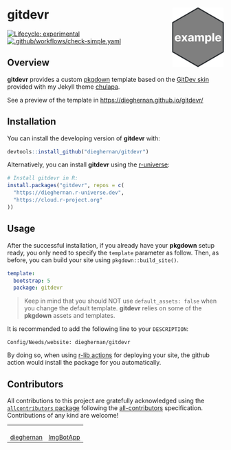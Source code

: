 
<!-- README.md is generated from README.Rmd. Please edit that file -->

# gitdevr <img src="man/figures/logo.png" align="right" height="139"/>

<!-- badges: start -->

[![Lifecycle:
experimental](https://img.shields.io/badge/lifecycle-experimental-orange.svg)](https://lifecycle.r-lib.org/articles/stages.html#experimental)
[![.github/workflows/check-simple.yaml](https://github.com/dieghernan/gitdevr/actions/workflows/check-simple.yaml/badge.svg)](https://github.com/dieghernan/gitdevr/actions/workflows/check-simple.yaml)

<!-- badges: end -->

## Overview

**gitdevr** provides a custom [pkgdown](https://pkgdown.r-lib.org)
template based on the [GitDev
skin](https://dieghernan.github.io/chulapa/skins/gitdev) provided with
my Jekyll theme [chulapa](https://dieghernan.github.io/chulapa/).

See a preview of the template in <https://dieghernan.github.io/gitdevr/>

## Installation

You can install the developing version of **gitdevr** with:

``` r
devtools::install_github("dieghernan/gitdevr")
```

Alternatively, you can install **gitdevr** using the
[r-universe](https://dieghernan.r-universe.dev/gitdevr):

``` r
# Install gitdevr in R:
install.packages("gitdevr", repos = c(
  "https://dieghernan.r-universe.dev",
  "https://cloud.r-project.org"
))
```

## Usage

After the successful installation, if you already have your **pkgdown**
setup ready, you only need to specify the `template` parameter as
follow. Then, as before, you can build your site using
`pkgdown::build_site()`.

``` yml
template:
  bootstrap: 5
  package: gitdevr
```

> Keep in mind that you should NOT use `default_assets: false` when you
> change the default template. **gitdevr** relies on some of the
> **pkgdown** assets and templates.

It is recommended to add the following line to your `DESCRIPTION`:

    Config/Needs/website: dieghernan/gitdevr

By doing so, when using [r-lib
actions](https://github.com/r-lib/actions/tree/v2-branch/setup-r-dependencies)
for deploying your site, the github action would install the package for
you automatically.

## Contributors

<!-- ALL-CONTRIBUTORS-LIST:START - Do not remove or modify this section -->
<!-- prettier-ignore-start -->
<!-- markdownlint-disable -->

All contributions to this project are gratefully acknowledged using the
[`allcontributors` package](https://github.com/ropensci/allcontributors)
following the [all-contributors](https://allcontributors.org)
specification. Contributions of any kind are welcome!

<table>
<tr>
<td align="center">
<a href="https://github.com/dieghernan">
<img src="https://avatars.githubusercontent.com/u/25656809?v=4" width="100px;" alt=""/>
</a><br>
<a href="https://github.com/dieghernan/gitdevr/commits?author=dieghernan">dieghernan</a>
</td>
<td align="center">
<a href="https://github.com/ImgBotApp">
<img src="https://avatars.githubusercontent.com/u/31427850?v=4" width="100px;" alt=""/>
</a><br>
<a href="https://github.com/dieghernan/gitdevr/commits?author=ImgBotApp">ImgBotApp</a>
</td>
</tr>
</table>
<!-- markdownlint-enable -->
<!-- prettier-ignore-end -->
<!-- ALL-CONTRIBUTORS-LIST:END -->
